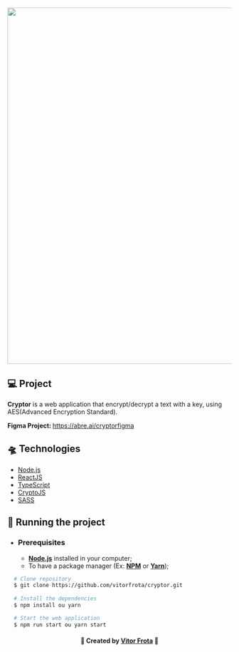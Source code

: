  <h1 align="center">
  <img src="https://i.ibb.co/BCxP6ZX/Cover.jpg" width="800px"/>
  </h1>

## 💻 Project
 <strong>Cryptor</strong> is a web application that encrypt/decrypt a text with a key, using AES(Advanced Encryption Standard).
 
 <strong>Figma Project: </strong> https://abre.ai/cryptorfigma

 ## 🛸 Technologies
 
- [Node.js](https://nodejs.org/en/)
- [ReactJS](https://reactjs.org/)
- [TypeScript](https://www.typescriptlang.org/)
- [CryptoJS](https://cryptojs.gitbook.io/docs/)
- [SASS](https://sass-lang.com/)

## 🔌 Running the project

- ### **Prerequisites**

  - **[Node.js](https://nodejs.org/en/)** installed in your computer;
  - To have a package manager (Ex: **[NPM](https://www.npmjs.com/)** or **[Yarn](https://yarnpkg.com/)**);

```sh
  # Clone repository
  $ git clone https://github.com/vitorfrota/cryptor.git
  
  # Install the dependencies
  $ npm install ou yarn

  # Start the web application
  $ npm run start ou yarn start
```
<h4 align="center">
    🚀 Created by <a href="https://www.linkedin.com/in/vitorfrota/" target="_blank">Vitor Frota</a> 🚀
</h4>
